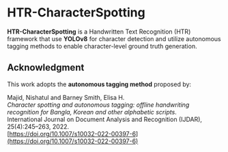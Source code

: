 # HTR-CharacterSpotting

**HTR-CharacterSpotting** is a Handwritten Text Recognition (HTR) framework that use **YOLOv8** for character detection and utilize autonomous tagging methods to enable character-level ground truth generation.  

## Acknowledgment

This work adopts the **autonomous tagging method** proposed by:  

Majid, Nishatul and Barney Smith, Elisa H.  
*Character spotting and autonomous tagging: offline handwriting recognition for Bangla, Korean and other alphabetic scripts*.  
International Journal on Document Analysis and Recognition (IJDAR), 25(4):245–263, 2022.  
[https://doi.org/10.1007/s10032-022-00397-6](https://doi.org/10.1007/s10032-022-00397-6)

